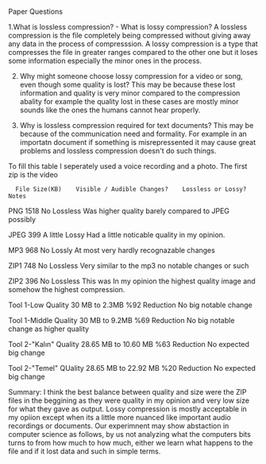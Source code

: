 Paper Questions

1.What is lossless compression? - What is lossy compression? 
A lossless compression is the file completely being compressed without giving away any data in the process of compresssion.
A lossy compression is a type that compresses the file in greater ranges compared to the other one but it loses some information especially the minor ones in the process.

2. Why might someone choose lossy compression for a video or song, even though some quality is lost?
This may be because these lost information and quality is very minor compared to the compression abality for example the quality lost in these cases are mostly minor sounds like the ones the humans cannot hear properly.

3. Why is lossless compression required for text documents?
This may be because of the communication need and formality. For example in an importatn document if something is misrepressented it may cause great problems and lossless compression doesn't do such things.

To fill this table I seperately used a voice recording and a photo. The first zip is the video

      File Size(KB)    Visible / Audible Changes?    Lossless or Lossy?    Notes

PNG  1518                No                           Lossless             Was higher quality barely compared to JPEG possibly

JPEG  399              A little                       Lossy                Had a little noticable quality in my opinion.

MP3  968                No                            Lossly                At most very hardly recognazable changes

ZIP1 748                No                            Lossless              Very similar to the mp3 no notable changes or such

ZIP2 396                No                            Lossless              This was In my opinion the highest quality image and somehow the highest compression.




Tool 1-Low Quality 30 MB to 2.3MB    %92 Reduction    No big notable change

Tool 1-Middle Quality 30 MB to 9.2MB    %69 Reduction    No big notable change as higher quality


Tool 2-"Kalın" Quality 28.65 MB to 10.60 MB %63 Reduction  No expected big change

Tool 2-"Temel" QUality 28.65 MB to 22.92 MB  %20 Reduction  No expected big change


Summary: I think the best balance between quality and size were the ZIP files in the beggining as they were quality in my opinion and very low size for what they gave as output.
Lossy compression is mostly acceptable in my opiion except when its a little more nuanced like important audio recordings or documents. Our experimnent may show abstaction in computer science
as follows, by us not analyzing what the computers bits turns to from how much to how much, either we learn what happens to the file and if it lost data and such in simple terms.

